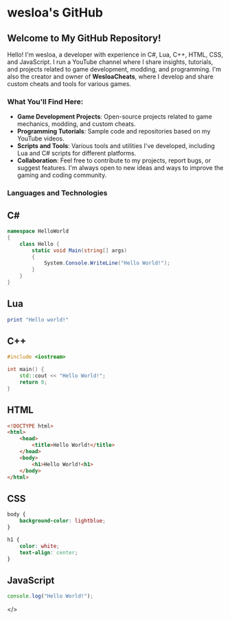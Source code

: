 # wesloa's GitHub

## Welcome to My GitHub Repository!

Hello! I'm wesloa, a developer with experience in C#, Lua, C++, HTML, CSS, and JavaScript. I run a YouTube channel where I share insights, tutorials, and projects related to game development, modding, and programming. I'm also the creator and owner of **WesloaCheats**, where I develop and share custom cheats and tools for various games.

### What You'll Find Here:

- **Game Development Projects**: Open-source projects related to game mechanics, modding, and custom cheats.
- **Programming Tutorials**: Sample code and repositories based on my YouTube videos.
- **Scripts and Tools**: Various tools and utilities I've developed, including Lua and C# scripts for different platforms.
- **Collaboration**: Feel free to contribute to my projects, report bugs, or suggest features. I'm always open to new ideas and ways to improve the gaming and coding community.

### Languages and Technologies


## C#
```csharp
namespace HelloWorld
{
	class Hello {		
		static void Main(string[] args)
		{
			System.Console.WriteLine("Hello World!");
		}
	}
}
```

## Lua
```lua
print "Hello world!"
```

## C++
```c++
#include <iostream>

int main() {
	std::cout << "Hello World!";
	return 0;
}
```

## HTML
```html
<!DOCTYPE html>
<html>
    <head>
        <title>Hello World!</title>
    </head>
    <body>
        <h1>Hello World!<h1>
    </body>
</html>
```

## CSS
```css
body {
    background-color: lightblue;
}

h1 {
    color: white;
    text-align: center;
}
```

## JavaScript
```js
console.log("Hello World!");
```


</>
